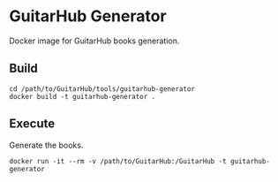 # GuitarHub Generator

Docker image for GuitarHub books generation.

## Build

```
cd /path/to/GuitarHub/tools/guitarhub-generator
docker build -t guitarhub-generator .
```

## Execute

Generate the books.

```
docker run -it --rm -v /path/to/GuitarHub:/GuitarHub -t guitarhub-generator
```

